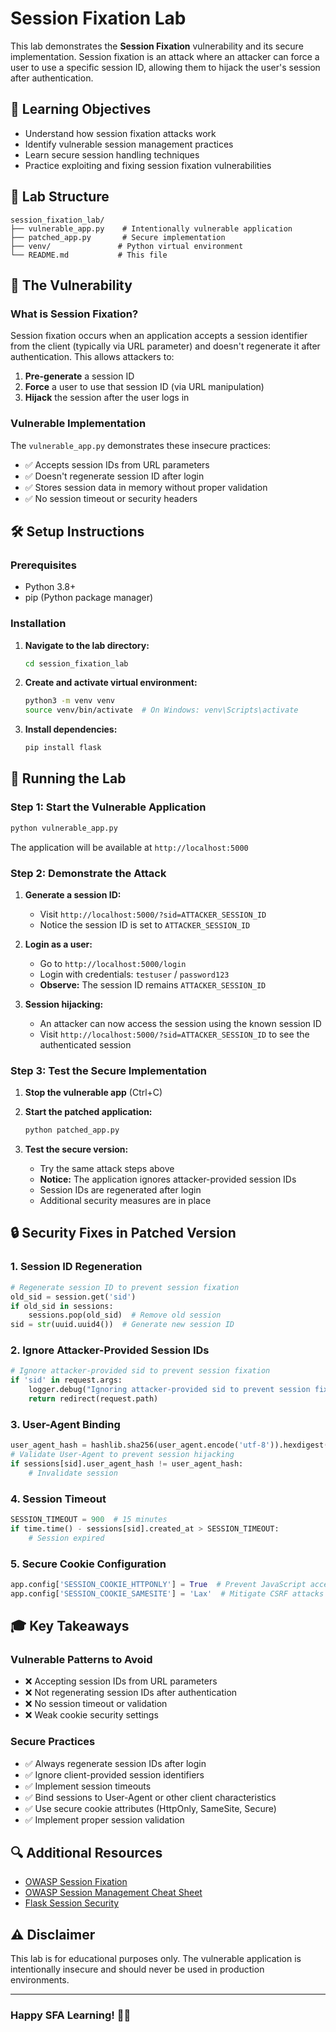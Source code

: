 # Session Fixation Lab

This lab demonstrates the **Session Fixation** vulnerability and its secure implementation. Session fixation is an attack where an attacker can force a user to use a specific session ID, allowing them to hijack the user's session after authentication.

## 🎯 Learning Objectives

- Understand how session fixation attacks work
- Identify vulnerable session management practices
- Learn secure session handling techniques
- Practice exploiting and fixing session fixation vulnerabilities

## 📁 Lab Structure

```plaintext
session_fixation_lab/
├── vulnerable_app.py    # Intentionally vulnerable application
├── patched_app.py       # Secure implementation
├── venv/               # Python virtual environment
└── README.md           # This file
```

## 🚨 The Vulnerability

### What is Session Fixation?

Session fixation occurs when an application accepts a session identifier from the client (typically via URL parameter) and doesn't regenerate it after authentication. This allows attackers to:

1. **Pre-generate** a session ID
2. **Force** a user to use that session ID (via URL manipulation)
3. **Hijack** the session after the user logs in

### Vulnerable Implementation

The `vulnerable_app.py` demonstrates these insecure practices:

- ✅ Accepts session IDs from URL parameters
- ✅ Doesn't regenerate session ID after login
- ✅ Stores session data in memory without proper validation
- ✅ No session timeout or security headers

## 🛠️ Setup Instructions

### Prerequisites

- Python 3.8+
- pip (Python package manager)

### Installation

1. **Navigate to the lab directory:**

   ```bash
   cd session_fixation_lab
   ```

2. **Create and activate virtual environment:**

   ```bash
   python3 -m venv venv
   source venv/bin/activate  # On Windows: venv\Scripts\activate
   ```

3. **Install dependencies:**

   ```bash
   pip install flask
   ```

## 🧪 Running the Lab

### Step 1: Start the Vulnerable Application

```bash
python vulnerable_app.py
```

The application will be available at `http://localhost:5000`

### Step 2: Demonstrate the Attack

1. **Generate a session ID:**
   - Visit `http://localhost:5000/?sid=ATTACKER_SESSION_ID`
   - Notice the session ID is set to `ATTACKER_SESSION_ID`

2. **Login as a user:**
   - Go to `http://localhost:5000/login`
   - Login with credentials: `testuser` / `password123`
   - **Observe:** The session ID remains `ATTACKER_SESSION_ID`

3. **Session hijacking:**
   - An attacker can now access the session using the known session ID
   - Visit `http://localhost:5000/?sid=ATTACKER_SESSION_ID` to see the authenticated session

### Step 3: Test the Secure Implementation

1. **Stop the vulnerable app** (Ctrl+C)

2. **Start the patched application:**

   ```bash
   python patched_app.py
   ```

3. **Test the secure version:**
   - Try the same attack steps above
   - **Notice:** The application ignores attacker-provided session IDs
   - Session IDs are regenerated after login
   - Additional security measures are in place

## 🔒 Security Fixes in Patched Version

### 1. Session ID Regeneration

```python
# Regenerate session ID to prevent session fixation
old_sid = session.get('sid')
if old_sid in sessions:
    sessions.pop(old_sid)  # Remove old session
sid = str(uuid.uuid4())  # Generate new session ID
```

### 2. Ignore Attacker-Provided Session IDs

```python
# Ignore attacker-provided sid to prevent session fixation
if 'sid' in request.args:
    logger.debug("Ignoring attacker-provided sid to prevent session fixation")
    return redirect(request.path)
```

### 3. User-Agent Binding

```python
user_agent_hash = hashlib.sha256(user_agent.encode('utf-8')).hexdigest()
# Validate User-Agent to prevent session hijacking
if sessions[sid].user_agent_hash != user_agent_hash:
    # Invalidate session
```

### 4. Session Timeout

```python
SESSION_TIMEOUT = 900  # 15 minutes
if time.time() - sessions[sid].created_at > SESSION_TIMEOUT:
    # Session expired
```

### 5. Secure Cookie Configuration

```python
app.config['SESSION_COOKIE_HTTPONLY'] = True  # Prevent JavaScript access
app.config['SESSION_COOKIE_SAMESITE'] = 'Lax'  # Mitigate CSRF attacks
```

## 🎓 Key Takeaways

### Vulnerable Patterns to Avoid

- ❌ Accepting session IDs from URL parameters
- ❌ Not regenerating session IDs after authentication
- ❌ No session timeout or validation
- ❌ Weak cookie security settings

### Secure Practices

- ✅ Always regenerate session IDs after login
- ✅ Ignore client-provided session identifiers
- ✅ Implement session timeouts
- ✅ Bind sessions to User-Agent or other client characteristics
- ✅ Use secure cookie attributes (HttpOnly, SameSite, Secure)
- ✅ Implement proper session validation

## 🔍 Additional Resources

- [OWASP Session Fixation](https://owasp.org/www-community/attacks/Session_fixation)
- [OWASP Session Management Cheat Sheet](https://cheatsheetseries.owasp.org/cheatsheets/Session_Management_Cheat_Sheet.html)
- [Flask Session Security](https://flask.palletsprojects.com/en/2.3.x/security/)

## ⚠️ Disclaimer

This lab is for educational purposes only. The vulnerable application is intentionally insecure and should never be used in production environments.

---

### Happy SFA Learning! 🔐🚀
